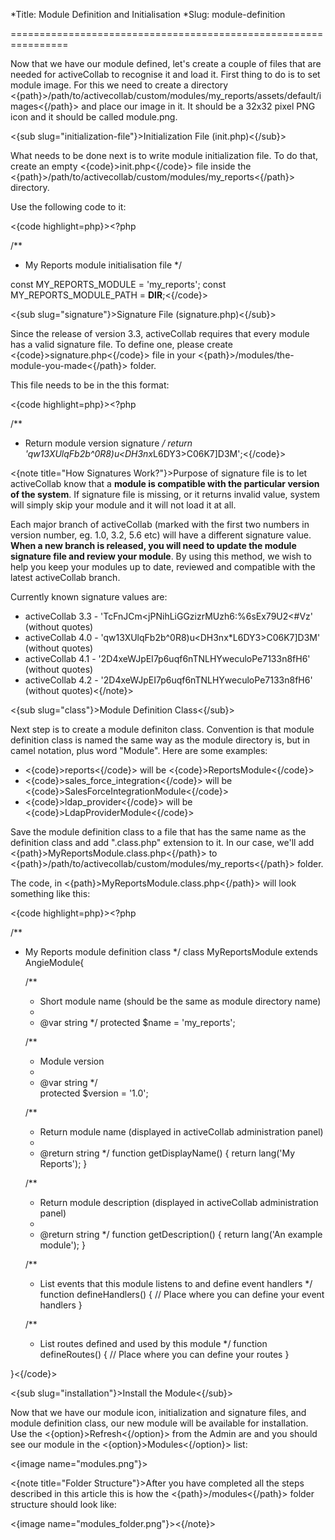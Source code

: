 *Title: Module Definition and Initialisation
*Slug: module-definition

================================================================

Now that we have our module defined, let's create a couple of files that are needed for activeCollab to recognise it and load it. First thing to do is to set module image. For this we need to create a directory <{path}>/path/to/activecollab/custom/modules/my_reports/assets/default/images<{/path}> and place our image in it. It should be a 32x32 pixel PNG icon and it should be called module.png.

<{sub slug="initialization-file"}>Initialization File (init.php)<{/sub}>

What needs to be done next is to write module initialization file. To do that, create an empty <{code}>init.php<{/code}> file inside the <{path}>/path/to/activecollab/custom/modules/my_reports<{/path}> directory. 

Use the following code to it:

<{code highlight=php}><?php

  /**
   * My Reports module initialisation file
   */
  
  const MY_REPORTS_MODULE = 'my_reports';
  const MY_REPORTS_MODULE_PATH = __DIR__;<{/code}>


<{sub slug="signature"}>Signature File (signature.php)<{/sub}>

Since the release of version 3.3, activeCollab requires that every module has a valid signature file. To define one, please create <{code}>signature.php<{/code}> file in your <{path}>/modules/the-module-you-made<{/path}> folder. 

This file needs to be in the this format:

<{code highlight=php}><?php

  /**
   * Return module version signature
   */
  return 'qw13XUlqFb2b^0R8)u<DH3nx*L6DY3>C06K7]D3M';<{/code}>

<{note title="How Signatures Work?"}>Purpose of signature file is to let activeCollab know that a **module is compatible with the particular version of the system**. If signature file is missing, or it returns invalid value, system will simply skip your module and it will not load it at all.

Each major branch of activeCollab (marked with the first two numbers in version number, eg. 1.0, 3.2, 5.6 etc) will have a different signature value. **When a new branch is released, you will need to update the module signature file and review your module**. By using this method, we wish to help you keep your modules up to date, reviewed and compatible with the latest activeCollab branch.

Currently known signature values are:

- activeCollab 3.3 - 'TcFnJCm<jPNihLiGGzizrMUzh6:%6sEx79U2<#Vz' (without quotes)
- activeCollab 4.0 - 'qw13XUlqFb2b^0R8)u<DH3nx*L6DY3>C06K7]D3M' (without quotes)
- activeCollab 4.1 - '2D4xeWJpEI7p6uqf6nTNLHYweculoPe7133n8fH6' (without quotes)
- activeCollab 4.2 - '2D4xeWJpEI7p6uqf6nTNLHYweculoPe7133n8fH6' (without quotes)<{/note}>

<{sub slug="class"}>Module Definition Class<{/sub}>

Next step is to create a module definiton class. Convention is that module definition class is named the same way as the module directory is, but in camel notation, plus word "Module". Here are some examples:

- <{code}>reports<{/code}> will be <{code}>ReportsModule<{/code}>
- <{code}>sales_force_integration<{/code}> will be <{code}>SalesForceIntegrationModule<{/code}>
- <{code}>ldap_provider<{/code}> will be <{code}>LdapProviderModule<{/code}>

Save the module definition class to a file that has the same name as the definition class and add ".class.php" extension to it. In our case, we'll add <{path}>MyReportsModule.class.php<{/path}> to <{path}>/path/to/activecollab/custom/modules/my_reports<{/path}> folder.

The code, in <{path}>MyReportsModule.class.php<{/path}> will look something like this:

<{code highlight=php}><?php

  /**
   * My Reports module definition class
   */
  class MyReportsModule extends AngieModule{
  
      /**
       * Short module name (should be the same as module directory name)
       *
       * @var string
       */
      protected $name = 'my_reports';

      /**
       * Module version
       *
       * @var string
       */  
      protected $version = '1.0';

      /**
       * Return module name (displayed in activeCollab administration panel)
       *
       * @return string
       */
      function getDisplayName() {
        return lang('My Reports');
      }
  
      /**
       * Return module description (displayed in activeCollab administration panel)
       *
       * @return string
       */
      function getDescription() {
        return lang('An example module');
      }

      /**
       * List events that this module listens to and define event handlers
       */
      function defineHandlers() {
        // Place where you can define your event handlers
      }

      /**
       * List routes defined and used by this module
       */
      function defineRoutes() {
        // Place where you can define your routes
      }
  
  }<{/code}>

<{sub slug="installation"}>Install the Module<{/sub}>

Now that we have our module icon, initialization and signature files, and module definition class, our new module will be available for installation. Use the <{option}>Refresh<{/option}> from the Admin are and you should see our module in the <{option}>Modules<{/option}> list:

<{image name="modules.png"}>

<{note title="Folder Structure"}>After you have completed all the steps described in this article this is how the <{path}>/modules<{/path}> folder structure should look like:

<{image name="modules_folder.png"}><{/note}>
